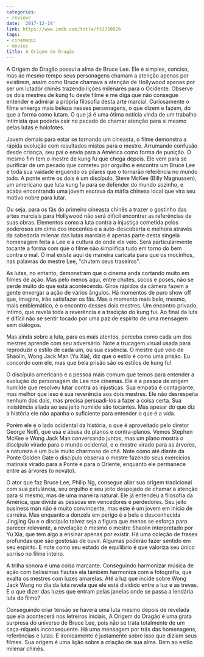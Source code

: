 ```yaml
---
categories:
- reviews
date: '2017-12-14'
link: https://www.imdb.com/title/tt2720826
tags:
- cinemaqui
- movies
title: A Origem do Dragão
---
```


A Origem do Dragão possui a alma de Bruce Lee. Ele é simples, conciso, mas ao mesmo tempo seus personagens chamam a atenção apenas por existirem, assim como Bruce chamava a atenção de Hollywood apenas por ser um lutador chinês trazendo lições milenares para o Ocidente. Observe os dois mestres de kung fu deste filme e me diga que não consegue entender e admirar a própria filosofia desta arte marcial. Curiosamente o filme enxerga mais beleza nesses personagens, o que dizem e fazem, do que a forma como lutam. O que já é uma ótima notícia vinda de um trabalho intimista que poderia cair no pecado de chamar atenção para si mesmo pelas lutas e holofotes.

Jovem demais para estar se tornando um cineasta, o filme demonstra a rápida evolução com resultados mistos para o mestre. Arrumando confusão desde criança, seu pai o envia para a América como forma de punição. O mesmo fim tem o mestre de kung fu que chega depois. Ele vem para se purificar de um pecado que cometeu por orgulho e encontra um Bruce Lee e toda sua vaidade erguendo os pilares que o tornarão referência no mundo todo. A ponte entre os dois é um discípulo, Steve McKee (Billy Magnussen), um americano que luta kung fu para se defender do mundo sozinho, e acaba encontrando uma jovem escrava da máfia chinesa local que vira seu motivo nobre para lutar.

Ou seja, para os fãs do primeiro cineasta chinês a trazer o gostinho das artes marciais para Hollywood não será difícil encontrar as referências de suas obras. Elementos como a luta contra a injustiça cometida pelos poderosos em cima dos inocentes e a auto-descoberta e melhora através da sabedoria milenar das lutas marciais é apenas parte desta singela homenagem feita a Lee e a cultura de onde ele veio. Será particularmente tocante a forma com que o filme não simplifica tudo em torno do bem contra o mal. O mal existe aqui de maneira caricata para que os mocinhos, nas palavras do mestre Lee, "chutem seus traseiros".

As lutas, no entanto, demonstram que o cinema anda cortando muito em filmes de ação. Mas pelo menos aqui, entre chutes, socos e poses, não se perde muito do que está acontecendo. Giros rápidos da câmera fazem a gente enxergar a ação de vários ângulos. Há momentos de puro show off que, imagino, irão satisfazer os fãs. Mas o momento mais belo, mesmo, mais emblemático, é o encontro desses dois mestres. Um encontro privado, íntimo, que revela toda a reverência e a tradição do kung fui. Ao final da luta é difícil não se sentir tocado por uma paz de espírito de uma mensagem sem diálogos.

Mas ainda sobre a luta, para os mais atentos, perceba como cada um dos mestres aprende com seu adversário. Note a trucagem visual usada para reproduzir o estilo de cada um, ou sua essência. O mestre que veio de Shaolin, Wong Jack Man (Yu Xia), diz que o estilo é como uma prisão. Eu concordo com ele, mas que bela prisão são os estilos de kung fu!

O discípulo americano é a pessoa mais comum que temos para entender a evolução do personagem de Lee nos cinemas. Ele é a pessoa de origem humilde que resolveu lutar contra as injustiças. Sua empatia é contagiante, mas melhor que isso é sua reverência aos dois mestres. Ele não desrespeita nenhum dos dois, mas precisa persuadi-los a fazer a coisa certa. Sua insistência aliada ao seu jeito humilde são tocantes. Mas apesar do que diz a história ele não apanha o suficiente para entender o que é a vida.

Porém ele é o lado ocidental da história, o que é aproveitado pelo diretor George Nolfi, que usa e abusa de planos e contra-planos. Vemos Stephen McKee e Wong Jack Man conversando juntos, mas um plano mostra o discípulo virado para o mundo ocidental, e o mestre virado para as árvores, a natureza e um bule muito charmoso de chá. Note como até diante da Ponte Golden Gate o discípulo observa o mestre fazendo seus exercícios matinais virado para a Ponte e para o Oriente, enquanto ele permanece entre as árvores (o novato).

O ator que faz Bruce Lee, Philip Ng, consegue aliar sua origem tradicional com sua petulância, seu orgulho e seu jeito despojado de chamar a atenção para si mesmo, mas de uma maneira natural. Ele já entendeu a filosofia da América, que divide as pessoas em vencedores e perdedores. Seu jeito business man não é muito convincente, mas este é um jovem em início de carreira. Mas enquanto a donzela em perigo é a bela e desconhecida Jingjing Qu e o discípulo talvez seja a figura que menos se esforça para parecer relevante, a revelação é mesmo o mestre Shaolin interpretado por Yu Xia, que tem algo a ensinar apenas por existir. Há uma coleção de frases profundas que são gostosas de ouvir. Algumas poderão fazer sentido em seu espírito. E note como seu estado de equilíbrio é que valoriza seu único sorriso no filme inteiro.

A trilha sonora é uma coisa marcante. Conseguindo harmonizar música de ação com belíssimas flautas ela também harmoniza com a fotografia, que exalta os mestres com luzes amarelas. Até a luz que incide sobre Wong Jack Wang no dia da luta revela que ele está dividido entre a luz e as trevas. E o que dizer das luzes que entram pelas janelas onde se passa a lendária luta do filme?

Conseguindo criar tensão se haverá uma luta mesmo depois de revelada que ela acontecerá nos letreiros iniciais, A Origem do Dragão é uma grata surpresa do universo de Bruce Lee, pois não se trata totalmente de um caça-níqueis inconsequente. Há uma mensagem por trás das homenagens, referências e lutas. E ironicamente é justamente sobre isso que diziam seus filmes. Sua origem é uma lição sobre a criação de sua alma. Bem ao estilo milenar chinês.